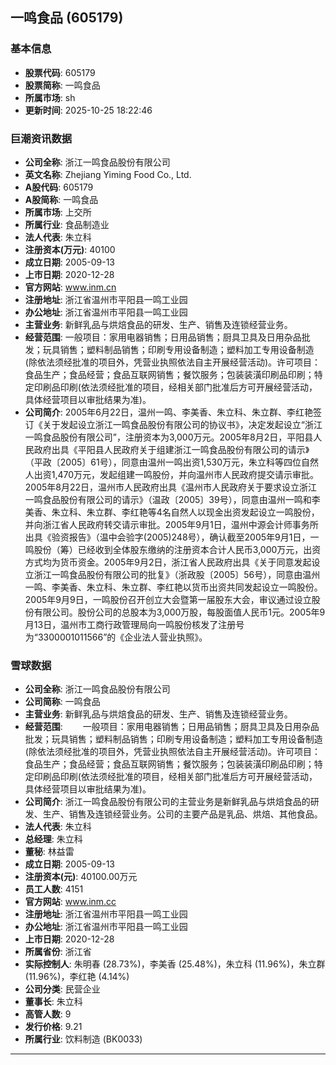 ## 一鸣食品 (605179)

### 基本信息

- **股票代码**: 605179
- **股票简称**: 一鸣食品
- **所属市场**: sh
- **更新时间**: 2025-10-25 18:22:46

### 巨潮资讯数据

- **公司全称**: 浙江一鸣食品股份有限公司
- **英文名称**: Zhejiang Yiming Food Co., Ltd.
- **A股代码**: 605179
- **A股简称**: 一鸣食品
- **所属市场**: 上交所
- **所属行业**: 食品制造业
- **法人代表**: 朱立科
- **注册资本(万元)**: 40100
- **成立日期**: 2005-09-13
- **上市日期**: 2020-12-28
- **官方网站**: www.inm.cn
- **注册地址**: 浙江省温州市平阳县一鸣工业园
- **办公地址**: 浙江省温州市平阳县一鸣工业园
- **主营业务**: 新鲜乳品与烘焙食品的研发、生产、销售及连锁经营业务。
- **经营范围**: 一般项目：家用电器销售；日用品销售；厨具卫具及日用杂品批发；玩具销售；塑料制品销售；印刷专用设备制造；塑料加工专用设备制造(除依法须经批准的项目外，凭营业执照依法自主开展经营活动)。许可项目：食品生产；食品经营；食品互联网销售；餐饮服务；包装装潢印刷品印刷；特定印刷品印刷(依法须经批准的项目，经相关部门批准后方可开展经营活动，具体经营项目以审批结果为准)。
- **公司简介**: 2005年6月22日，温州一鸣、李美香、朱立科、朱立群、李红艳签订《关于发起设立浙江一鸣食品股份有限公司的协议书》，决定发起设立“浙江一鸣食品股份有限公司”，注册资本为3,000万元。2005年8月2日，平阳县人民政府出具《平阳县人民政府关于组建浙江一鸣食品股份有限公司的请示》（平政〔2005〕61号），同意由温州一鸣出资1,530万元，朱立科等四位自然人出资1,470万元，发起组建一鸣股份，并向温州市人民政府提交请示审批。2005年8月22日，温州市人民政府出具《温州市人民政府关于要求设立浙江一鸣食品股份有限公司的请示》（温政〔2005〕39号），同意由温州一鸣和李美香、朱立科、朱立群、李红艳等4名自然人以现金出资发起设立一鸣股份，并向浙江省人民政府转交请示审批。2005年9月1日，温州中源会计师事务所出具《验资报告》（温中会验字(2005)248号），确认截至2005年9月1日，一鸣股份（筹）已经收到全体股东缴纳的注册资本合计人民币3,000万元，出资方式均为货币资金。2005年9月2日，浙江省人民政府出具《关于同意发起设立浙江一鸣食品股份有限公司的批复》（浙政股〔2005〕56号），同意由温州一鸣、李美香、朱立科、朱立群、李红艳以货币出资共同发起设立一鸣股份。2005年9月9日，一鸣股份召开创立大会暨第一届股东大会，审议通过设立股份有限公司。股份公司的总股本为3,000万股，每股面值人民币1元。2005年9月13日，温州市工商行政管理局向一鸣股份核发了注册号为“3300001011566”的《企业法人营业执照》。

### 雪球数据

- **公司全称**: 浙江一鸣食品股份有限公司
- **公司简称**: 一鸣食品
- **主营业务**: 新鲜乳品与烘焙食品的研发、生产、销售及连锁经营业务。
- **经营范围**: 　　一般项目：家用电器销售；日用品销售；厨具卫具及日用杂品批发；玩具销售；塑料制品销售；印刷专用设备制造；塑料加工专用设备制造(除依法须经批准的项目外，凭营业执照依法自主开展经营活动)。许可项目：食品生产；食品经营；食品互联网销售；餐饮服务；包装装潢印刷品印刷；特定印刷品印刷(依法须经批准的项目，经相关部门批准后方可开展经营活动，具体经营项目以审批结果为准)。
- **公司简介**: 浙江一鸣食品股份有限公司的主营业务是新鲜乳品与烘焙食品的研发、生产、销售及连锁经营业务。公司的主要产品是乳品、烘焙、其他食品。
- **法人代表**: 朱立科
- **总经理**: 朱立科
- **董秘**: 林益雷
- **成立日期**: 2005-09-13
- **注册资本(元)**: 40100.00万元
- **员工人数**: 4151
- **官方网站**: www.inm.cc
- **注册地址**: 浙江省温州市平阳县一鸣工业园
- **办公地址**: 浙江省温州市平阳县一鸣工业园
- **上市日期**: 2020-12-28
- **所属省份**: 浙江省
- **实际控制人**: 朱明春 (28.73%)，李美香 (25.48%)，朱立科 (11.96%)，朱立群 (11.96%)，李红艳 (4.14%)
- **公司分类**: 民营企业
- **董事长**: 朱立科
- **高管人数**: 9
- **发行价格**: 9.21
- **所属行业**: 饮料制造 (BK0033)

---
